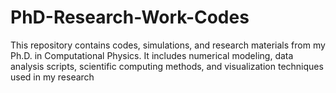 # PhD-Research-Work-Codes
This repository contains codes, simulations, and research materials from my Ph.D. in Computational Physics. It includes numerical modeling, data analysis scripts, scientific computing methods, and visualization techniques used in my research
